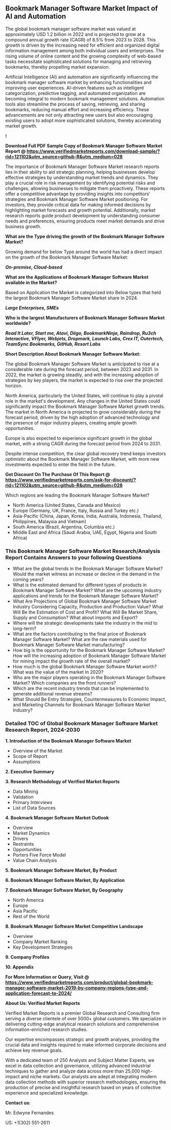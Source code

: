 <h2>Bookmark Manager Software Market Impact of AI and Automation</h2><p>The global bookmark manager software market was valued at approximately USD 1.2 billion in 2022 and is projected to grow at a compound annual growth rate (CAGR) of 8.5% from 2023 to 2028. This growth is driven by the increasing need for efficient and organized digital information management among both individual users and enterprises. The rising volume of online content and the growing complexity of web-based tasks necessitate sophisticated solutions for managing and retrieving bookmarks, thereby propelling market expansion.</p><p>Artificial Intelligence (AI) and automation are significantly influencing the bookmark manager software market by enhancing functionalities and improving user experiences. AI-driven features such as intelligent categorization, predictive tagging, and automated organization are becoming integral to modern bookmark management solutions. Automation tools also streamline the process of saving, retrieving, and sharing bookmarks, reducing manual effort and increasing efficiency. These advancements are not only attracting new users but also encouraging existing users to adopt more sophisticated solutions, thereby accelerating market growth.</p>t</p><p id="" class=""><strong>Download Full PDF Sample Copy of Bookmark Manager Software Market Report @ <a href="https://www.verifiedmarketreports.com/download-sample/?rid=121102&utm_source=github-R&utm_medium=028" target="_blank">https://www.verifiedmarketreports.com/download-sample/?rid=121102&utm_source=github-R&utm_medium=028</a></strong></p><p>The importance of&nbsp;Bookmark Manager Software Market research reports lies in their ability to aid strategic planning, helping businesses develop effective strategies by understanding market trends and dynamics. They play a crucial role in risk management by identifying potential risks and challenges, allowing businesses to mitigate them proactively. These reports offer a competitive advantage by providing insights into competitors' strategies and Bookmark Manager Software Market positioning. For investors, they provide critical data for making informed decisions by highlighting market forecasts and growth potential. Additionally, market research reports guide product development by understanding consumer needs and preferences, ensuring products meet market demands and drive business growth.</p><p><strong>What are the&nbsp;Type driving the growth of the Bookmark Manager Software Market?</strong></p><p id="" class="">Growing demand for below Type around the world has had a direct impact on the growth of the Bookmark Manager Software Market:</p><em><strong>On-premise, Cloud-based</strong></em></p><strong>What are the&nbsp;Applications&nbsp;of Bookmark Manager Software Market available in the Market?</strong></p><p id="" class="">Based on Application the Market is categorized into Below types that held the largest Bookmark Manager Software Market share In 2024.</p><em><strong>Large Enterprises, SMEs</strong></em></p><strong>Who is the largest Manufacturers of Bookmark Manager Software Market worldwide?</strong></p><p><em><strong>Read It Later, Start me, Atavi, Diigo, BookmarkNinja, Raindrop, Ru3ch Interactive, VFlyer, Webjets, Dropmark, Launch Labs, Crex IT, Outertech, TeamSync Bookmarks, GitHub, Resort Labs</strong></em></p><p id="" class=""><strong>Short Description About Bookmark Manager Software Market:</strong></p><p>The global Bookmark Manager Software Market is anticipated to rise at a considerable rate during the forecast period, between 2023 and 2031. In 2022, the market is growing steadily, and with the increasing adoption of strategies by key players, the market is expected to rise over the projected horizon.</p><p>North America, particularly the United States, will continue to play a pivotal role in the market's development. Any changes in the United States could significantly impact the Bookmark Manager Software Market growth trends. The market in North America is projected to grow considerably during the forecast period, driven by the high adoption of advanced technology and the presence of major industry players, creating ample growth opportunities.</p><p>Europe is also expected to experience significant growth in the global market, with a strong CAGR during the forecast period from 2024 to 2031.</p><p>Despite intense competition, the clear global recovery trend keeps investors optimistic about the Bookmark Manager Software Market, with more new investments expected to enter the field in the future.</p><p id="" class=""><strong>Get Discount On The Purchase Of This Report @ <a href="https://www.verifiedmarketreports.com/ask-for-discount/?rid=121102&utm_source=github-R&utm_medium=028" target="_blank">https://www.verifiedmarketreports.com/ask-for-discount/?rid=121102&utm_source=github-R&utm_medium=028</a></strong></p>Which regions are leading the Bookmark Manager Software Market?</p><ul><li>North America (United States, Canada and Mexico)</li><li>Europe (Germany, UK, France, Italy, Russia and Turkey etc.)</li><li>Asia-Pacific (China, Japan, Korea, India, Australia, Indonesia, Thailand, Philippines, Malaysia and Vietnam)</li><li>South America (Brazil, Argentina, Columbia etc.)</li><li>Middle East and Africa (Saudi Arabia, UAE, Egypt, Nigeria and South Africa)</li></ul><h3 id="" class="">This Bookmark Manager Software Market Research/Analysis Report Contains Answers to your following Questions</h3><ul><li>What are the global trends in the Bookmark Manager Software Market? Would the market witness an increase or decline in the demand in the coming years?</li><li>What is the estimated demand for different types of products in Bookmark Manager Software Market? What are the upcoming industry applications and trends for the Bookmark Manager Software Market?</li><li>What Are Projections of Global Bookmark Manager Software Market Industry Considering Capacity, Production and Production Value? What Will Be the Estimation of Cost and Profit? What Will Be Market Share, Supply and Consumption? What about imports and Export?</li><li>Where will the strategic developments take the industry in the mid to long-term?</li><li>What are the factors contributing to the final price of Bookmark Manager Software Market? What are the raw materials used for Bookmark Manager Software Market manufacturing?</li><li>How big is the opportunity for the Bookmark Manager Software Market? How will the increasing adoption of Bookmark Manager Software Market for mining impact the growth rate of the overall market?</li><li>How much is the global Bookmark Manager Software Market worth? What was the value of the market In 2020?</li><li>Who are the major players operating in the Bookmark Manager Software Market? Which companies are the front runners?</li><li>Which are the recent industry trends that can be implemented to generate additional revenue streams?</li><li>What Should Be Entry Strategies, Countermeasures to Economic Impact, and Marketing Channels for Bookmark Manager Software Market Industry?</li></ul><h3 id="" class="">Detailed TOC of Global Bookmark Manager Software Market Research Report, 2024-2030</h3><p id="" class=""><strong>1. Introduction of the Bookmark Manager Software Market</strong></p><ul><li>Overview of the Market</li><li>Scope of Report</li><li>Assumptions</li></ul><p id="" class=""><strong>2. Executive Summary</strong></p><p id="" class=""><strong>3. Research Methodology of Verified Market Reports</strong></p><ul><li>Data Mining</li><li>Validation</li><li>Primary Interviews</li><li>List of Data Sources</li></ul><p id="" class=""><strong>4. Bookmark Manager Software Market Outlook</strong></p><ul><li>Overview</li><li>Market Dynamics</li><li>Drivers</li><li>Restraints</li><li>Opportunities</li><li>Porters Five Force Model</li><li>Value Chain Analysis</li></ul><p id="" class=""><strong>5. Bookmark Manager Software Market, By Product</strong></p><p id="" class=""><strong>6. Bookmark Manager Software Market, By Application</strong></p><p id="" class=""><strong>7. Bookmark Manager Software Market, By Geography</strong></p><ul><li>North America</li><li>Europe</li><li>Asia Pacific</li><li>Rest of the World</li></ul><p id="" class=""><strong>8. Bookmark Manager Software Market Competitive Landscape</strong></p><ul><li>Overview</li><li>Company Market Ranking</li><li>Key Development Strategies</li></ul><p id="" class=""><strong>9. Company Profiles</strong></p><p id="" class=""><strong>10. Appendix</strong></p><p id="" class=""><strong>For More Information or Query, Visit @ <a href="https://www.verifiedmarketreports.com/product/global-bookmark-manager-software-market-2019-by-company-regions-type-and-application-forecast-to-2024/" target="_blank">https://www.verifiedmarketreports.com/product/global-bookmark-manager-software-market-2019-by-company-regions-type-and-application-forecast-to-2024/</a></strong></p><p id="" class=""><strong>About Us: Verified Market Reports</strong></p><p id="" class="">Verified Market Reports is a premier Global Research and Consulting firm serving a diverse clientele of over 5000+ global customers. We specialize in delivering cutting-edge analytical research solutions and comprehensive information-enriched research studies.</p><p id="" class="">Our expertise encompasses strategic and growth analyses, providing the crucial data and insights required to make informed corporate decisions and achieve key revenue goals.</p><p id="" class="">With a dedicated team of 250 Analysts and Subject Matter Experts, we excel in data collection and governance, utilizing advanced industrial techniques to gather and analyze data across more than 25,000 high-impact and niche markets. Our analysts are adept at integrating modern data collection methods with superior research methodologies, ensuring the production of precise and insightful research based on years of collective experience and specialized knowledge.</p><p id="" class=""><strong>Contact us:</strong></p><p id="" class="">Mr. Edwyne Fernandes</p><p id="" class="">US: +1(302) 551-2611</p>